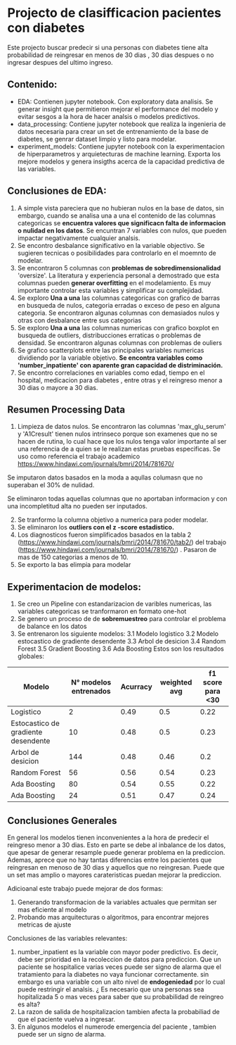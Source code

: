 # Projecto de clasifficacion pacientes con diabetes
Este projecto buscar predecir si una personas con diabetes tiene alta probabilidad de reingresar en menos de 30 dias , 30 dias despues o no ingresar despues del ultimo ingreso.


## Contenido:

- EDA: Contienen jupyter notebook. Con exploratory data analisis. Se generar insight que permitieron mejorar el performance del modelo y evitar sesgos a la hora de hacer analsis o modelos predictivos.
- data_processing: Contiene jupyter notebook que  realiza la ingenieria de datos necesaria para crear un set de entrenamiento de la base de diabetes, se genrar dataset  limpio y listo para modelar.
- experiment_models: Contiene jupyter notebook con la experimentacion de hiperparametros y arquietecturas de machine learning. Exporta los mejore modelos y genera insigths acerca de la capacidad predictiva de las variables.

## Conclusiones de EDA:

1.  A simple vista pareciera que no hubieran nulos en la base de datos, sin embargo, cuando se analisa una a una el contenido de las columnas categoricas se **encuentra valores que significacn falta de informacion o nulidad en los datos**. Se encuntran 7 variables con nulos, que pueden impactar negativamente cualquier analsis.
2.  Se encontro desbalance significativo en la variable objectivo.  Se sugieren tecnicas o posibilidades para controlarlo en el moemnto de modelar.
3.  Se encontraron 5 columnas con **problemas de sobredimensionalidad** 'oversize'. La literatura y experiencia personal a demostrado que esta columnas pueden **generar overfitting** en el modelamiento.  Es muy importante controlar esta variables y simplificar su complejidad.
4.  Se exploro **Una a una** las columnas categoricas con grafico de barras en busqueda de nulos, categoria erradas o exceso de peso en alguna categoria. Se encontraron algunas columnas con demasiados nulos y otras con desbalance entre sus categorias
5. Se exploro **Una a una** las columnas numericas con grafico boxplot en busqueda de outliers, distribucciones erraticas o problemas de densidad. Se encontraron algunas columnas con problemas de ouliers
6. Se grafico scatterplots entre las principales variables numericas dividiendo por la variable objetivo. **Se encontra variables como 'number_inpatiente' con aparente gran capacidad de distriminación.**
7. Se encontro correlaciones en variables como edad, tiempo en el hospital, medicacion para diabetes , entre otras y el reingreso menor a 30 dias o mayore a 30 dias.

## Resumen Processing Data

1.  Limpieza de datos nulos. Se encontraron las columnas 'max_glu_serum' y 'A1Cresult' tienen nulos intrinseco porque son examenes que no se hacen de rutina, lo cual hace que los nulos tenga valor importante al ser una referencia de a quien se le realizan estas pruebas especificas. Se uso como referencia el trabajo academico https://www.hindawi.com/journals/bmri/2014/781670/ 

Se imputaron datos basados en la moda a aqullas columasn que no superaban el 30% de nulidad.

Se eliminaron todas aquellas columnas que no aportaban informacion y con una incompletitud alta no pueden ser inputados.

2.  Se tranformo la columna objetivo a numerica para poder modelar.
3.  Se eliminaron los **outliers con el z -score estadistico.**
4.  Los diagnosticos fueron simplificados basados en la tabla 2 (https://www.hindawi.com/journals/bmri/2014/781670/tab2/) del trabajo (https://www.hindawi.com/journals/bmri/2014/781670/) . Pasaron de mas de 150 categorias a menos de 10.
5.    Se exporto la bas elimpia para modelar

## Experimentacion de modelos:
1. Se creo un Pipeline con estandarizacion de varibles numericas, las variables categoricas se tranformaron en formato one-hot
2. Se genero un proceso de de **sobremuestreo** para controlar el problema de balance en los datos
3. Se entrenaron los siguiente modelos:
  3.1 Modelo logistico
  3.2 Modelo estocastico de gradiente desendente
  3.3 Arbol de desicion
  3.4 Random Forest
  3.5 Gradient Boosting
  3.6 Ada Boosting
  Estos son los resultados globales:
  
  |Modelo|N° modelos entrenados|Acurracy|weighted avg|f1 score para <30|
  |---|---|---|---|---|
  |Logistico|2|0.49 |0.5 |0.22|
  |Estocastico de gradiente desendente |10|0.48 |0.5 |0.23 |
  | Arbol de desicion |144 | 0.48|0.46|0.2|
  | Random Forest| 56 |0.56 |0.54 | 0.23|
  | Ada Boosting| 80|0.54 |0.55 |0.22|
  | Ada Boosting| 24|0.51 |0.47|0.24|
 

## Conclusiones Generales

En general los modelos tienen inconvenientes a la hora de predecir el reingreso menor a 30 dias. Esto en parte se debe al inbalance de los datos, que apesar de generar resample puede generar problema en la prediccion. Ademas, aprece que no hay tantas diferencias entre los pacientes que reingresan en menoso de 30 dias y aquellos que no reingresan. Puede que un set mas amplio o mayores carateristicas puedan mejorar la prediccion.

Adicioanal este trabajo puede mejorar de dos formas:

1. Generando transformacion de la variables actuales  que permitan ser mas eficiente al modelo
2. Probando mas arquitecturas o algoritmos, para encontrar mejores metricas de ajuste

Conclusiones de las variables relevantes:
1. number_inpatient es la variable con mayor poder predictivo. Es decir, debe ser prioridad en la recoleccion de datos para prediccion. Que un paciente se hospitalice varias veces puede ser signo de alarma que el tratamiento para la diabetes no vaya funcionar correctamente. sin embargo es una variable con un alto nivel de **endogeniedad** por lo cual puede restringir el analsis. ¿ Es necesario que una personas sea hopitalizada 5 o mas veces para saber que su probabilidad de reingreo es alta?
2. La razon de salida de hospitalizacion tambien afecta la probabiliad de que el paciente vuelva a ingresar.
3.  En algunos modelos el numerode emergencia del paciente , tambien puede ser un signo de alarma.


